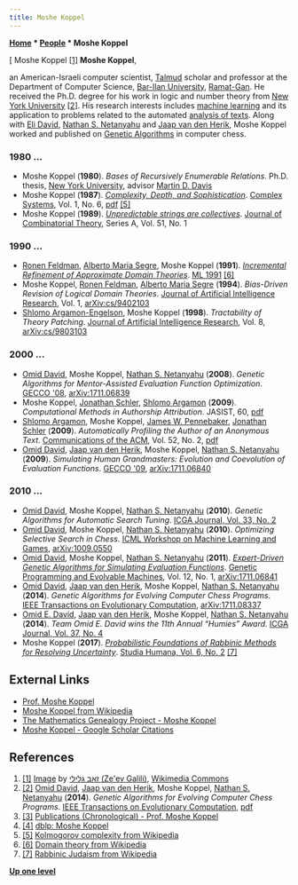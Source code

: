 ```yaml
---
title: Moshe Koppel
---
```

**[Home](Home "Home") \* [People](People "People") \* Moshe Koppel**



[ Moshe Koppel <a id="cite-note-1" href="#cite-ref-1">[1]</a>
**Moshe Koppel**,  

an American-Israeli computer scientist, [Talmud](https://en.wikipedia.org/wiki/Talmud) scholar and professor at the Department of Computer Science, [Bar-Ilan University](Bar-Ilan_University "Bar-Ilan University"), [Ramat-Gan](https://en.wikipedia.org/wiki/Ramat_Gan). 
He received the Ph.D. degree for his work in logic and number theory from [New York University](https://en.wikipedia.org/wiki/New_York_University) <a id="cite-note-2" href="#cite-ref-2">[2]</a>. 
His research interests includes [machine learning](Learning "Learning") and its application to problems related to the automated [analysis of texts](https://en.wikipedia.org/wiki/Content_analysis). Along with [Eli David](Eli_David "Eli David"), [Nathan S. Netanyahu](Nathan_S._Netanyahu "Nathan S. Netanyahu") and [Jaap van den Herik](Jaap_van_den_Herik "Jaap van den Herik"), Moshe Koppel worked and published on [Genetic Algorithms](Genetic_Programming#GeneticAlgorithm "Genetic Programming") in computer chess.



### 1980 ...


* Moshe Koppel (**1980**). *Bases of Recursively Enumerable Relations*. Ph.D. thesis, [New York University](https://en.wikipedia.org/wiki/New_York_University), advisor [Martin D. Davis](Mathematician#MDDavis "Mathematician")
* Moshe Koppel (**1987**). *[Complexity, Depth, and Sophistication](http://bruce.edmonds.name/combib/compref197.html)*. [Complex Systems](https://en.wikipedia.org/wiki/Complex_Systems_(journal)), Vol. 1, No. 6, [pdf](https://wpmedia.wolfram.com/uploads/sites/13/2018/02/01-6-4.pdf) <a id="cite-note-5" href="#cite-ref-5">[5]</a>
* Moshe Koppel (**1989**). *[Unpredictable strings are collectives](https://dl.acm.org/doi/10.1016/0097-3165%2889%2990089-7)*. [Journal of Combinatorial Theory](https://en.wikipedia.org/wiki/Journal_of_Combinatorial_Theory), Series A, Vol. 51, No. 1


### 1990 ...


* [Ronen Feldman](https://dblp.uni-trier.de/pers/hd/f/Feldman:Ronen), [Alberto Maria Segre](Alberto_Maria_Segre "Alberto Maria Segre"), Moshe Koppel (**1991**). *[Incremental Refinement of Approximate Domain Theories](https://openreview.net/forum?id=BkN3AjbdWB)*. [ML 1991](https://dblp.uni-trier.de/db/conf/icml/ml1991.html) <a id="cite-note-6" href="#cite-ref-6">[6]</a>
* Moshe Koppel, [Ronen Feldman](https://dblp.uni-trier.de/pers/hd/f/Feldman:Ronen), [Alberto Maria Segre](Alberto_Maria_Segre "Alberto Maria Segre") (**1994**). *Bias-Driven Revision of Logical Domain Theories*. [Journal of Artificial Intelligence Research](https://en.wikipedia.org/wiki/Journal_of_Artificial_Intelligence_Research), Vol. 1, [arXiv:cs/9402103](https://arxiv.org/abs/cs/9402103)
* [Shlomo Argamon-Engelson](https://en.wikipedia.org/wiki/Shlomo_Argamon), Moshe Koppel (**1998**). *Tractability of Theory Patching*. [Journal of Artificial Intelligence Research](https://en.wikipedia.org/wiki/Journal_of_Artificial_Intelligence_Research), Vol. 8, [arXiv:cs/9803103](https://arxiv.org/abs/cs/9803103)


### 2000 ...


* [Omid David](Eli_David "Eli David"), Moshe Koppel, [Nathan S. Netanyahu](Nathan_S._Netanyahu "Nathan S. Netanyahu") (**2008**). *Genetic Algorithms for Mentor-Assisted Evaluation Function Optimization*. [GECCO '08](http://www.sigevo.org/gecco-2008/), [arXiv:1711.06839](https://arxiv.org/abs/1711.06839)
* Moshe Koppel, [Jonathan Schler](http://u.cs.biu.ac.il/~schlerj/), [Shlomo Argamon](https://en.wikipedia.org/wiki/Shlomo_Argamon) (**2009**). *Computational Methods in Authorship Attribution*. JASIST, 60, [pdf](http://u.cs.biu.ac.il/~koppel/papers/authorship-JASIST-final.pdf)
* [Shlomo Argamon](https://en.wikipedia.org/wiki/Shlomo_Argamon), Moshe Koppel, [James W. Pennebaker](https://en.wikipedia.org/wiki/James_W._Pennebaker), [Jonathan Schler](http://u.cs.biu.ac.il/~schlerj/) (**2009**). *Automatically Profiling the Author of an Anonymous Text*. [Communications of the ACM](ACM#Communications "ACM"), Vol. 52, No. 2, [pdf](http://u.cs.biu.ac.il/~koppel/papers/AuthorshipProfiling-cacm-final.pdf)
* [Omid David](Eli_David "Eli David"), [Jaap van den Herik](Jaap_van_den_Herik "Jaap van den Herik"), Moshe Koppel, [Nathan S. Netanyahu](Nathan_S._Netanyahu "Nathan S. Netanyahu") (**2009**). *Simulating Human Grandmasters: Evolution and Coevolution of Evaluation Functions*. [GECCO '09](http://www.sigevo.org/gecco-2009/), [arXiv:1711.06840](https://arxiv.org/abs/1711.06840)


### 2010 ...


* [Omid David](Eli_David "Eli David"), Moshe Koppel, [Nathan S. Netanyahu](Nathan_S._Netanyahu "Nathan S. Netanyahu") (**2010**). *Genetic Algorithms for Automatic Search Tuning*. [ICGA Journal, Vol. 33, No. 2](ICGA_Journal#33_2 "ICGA Journal")
* [Omid David](Eli_David "Eli David"), Moshe Koppel, [Nathan S. Netanyahu](Nathan_S._Netanyahu "Nathan S. Netanyahu") (**2010**). *Optimizing Selective Search in Chess*. [ICML Workshop on Machine Learning and Games](https://icml.cc/Conferences/2010/program.html), [arXiv:1009.0550](https://arxiv.org/abs/1009.0550)
* [Omid David](Eli_David "Eli David"), Moshe Koppel, [Nathan S. Netanyahu](Nathan_S._Netanyahu "Nathan S. Netanyahu") (**2011**). *[Expert-Driven Genetic Algorithms for Simulating Evaluation Functions](https://link.springer.com/article/10.1007/s10710-010-9103-4)*. [Genetic Programming and Evolvable Machines](https://www.springer.com/journal/10710), Vol. 12, No. 1, [arXiv:1711.06841](https://arxiv.org/abs/1711.06841)
* [Omid David](Eli_David "Eli David"), [Jaap van den Herik](Jaap_van_den_Herik "Jaap van den Herik"), Moshe Koppel, [Nathan S. Netanyahu](Nathan_S._Netanyahu "Nathan S. Netanyahu") (**2014**). *Genetic Algorithms for Evolving Computer Chess Programs*. [IEEE Transactions on Evolutionary Computation](IEEE#EC "IEEE"), [arXiv:1711.08337](https://arxiv.org/abs/1711.08337)
* [Omid E. David](Eli_David "Eli David"), [Jaap van den Herik](Jaap_van_den_Herik "Jaap van den Herik"), Moshe Koppel, [Nathan S. Netanyahu](Nathan_S._Netanyahu "Nathan S. Netanyahu") (**2014**). *Team Omid E. David wins the 11th Annual “Humies” Award*. [ICGA Journal, Vol. 37, No. 4](ICGA_Journal#37_4 "ICGA Journal")
* Moshe Koppel (**2017**). *[Probabilistic Foundations of Rabbinic Methods for Resolving Uncertainty](https://content.sciendo.com/view/journals/sh/6/2/article-p116.xml)*. [Studia Humana, Vol. 6, No. 2](https://content.sciendo.com/view/journals/sh/6/2/sh.6.issue-2.xml) <a id="cite-note-7" href="#cite-ref-7">[7]</a>


## External Links


* [Prof. Moshe Koppel](http://u.cs.biu.ac.il/~koppel/)
* [Moshe Koppel from Wikipedia](https://en.wikipedia.org/wiki/Moshe_Koppel)
* [The Mathematics Genealogy Project - Moshe Koppel](https://genealogy.math.ndsu.nodak.edu/id.php?id=33570)
* [Moshe Koppel - Google Scholar Citations](https://scholar.google.com/citations?user=qZGY6TEAAAAJ&hl=en)


## References


1. <a id="cite-ref-1" href="#cite-note-1">[1]</a> [Image](https://commons.wikimedia.org/wiki/File:Moshe_Koppel.jpg) by [זאב גלילי (Ze'ev Galili)](https://he.wikipedia.org/wiki/%D7%96%D7%90%D7%91_%D7%92%D7%9C%D7%99%D7%9C%D7%99), [Wikimedia Commons](https://en.wikipedia.org/wiki/Wikimedia_Commons)
2. <a id="cite-ref-2" href="#cite-note-2">[2]</a> [Omid David](Eli_David "Eli David"), [Jaap van den Herik](Jaap_van_den_Herik "Jaap van den Herik"), Moshe Koppel, [Nathan S. Netanyahu](Nathan_S._Netanyahu "Nathan S. Netanyahu") (**2014**). *Genetic Algorithms for Evolving Computer Chess Programs*. [IEEE Transactions on Evolutionary Computation](IEEE#EC "IEEE"), [pdf](http://www.genetic-programming.org/hc2014/David-Paper.pdf)
3. <a id="cite-ref-3" href="#cite-note-3">[3]</a> [Publications (Chronological) - Prof. Moshe Koppel](http://u.cs.biu.ac.il/~koppel/Publications.html)
4. <a id="cite-ref-4" href="#cite-note-4">[4]</a> [dblp: Moshe Koppel](https://dblp.uni-trier.de/pers/hd/k/Koppel:Moshe)
5. <a id="cite-ref-5" href="#cite-note-5">[5]</a> [Kolmogorov complexity from Wikipedia](https://en.wikipedia.org/wiki/Kolmogorov_complexity)
6. <a id="cite-ref-6" href="#cite-note-6">[6]</a> [Domain theory from Wikipedia](https://en.wikipedia.org/wiki/Domain_theory)
7. <a id="cite-ref-7" href="#cite-note-7">[7]</a> [Rabbinic Judaism from Wikipedia](https://en.wikipedia.org/wiki/Rabbinic_Judaism)

**[Up one level](People "People")**







 
